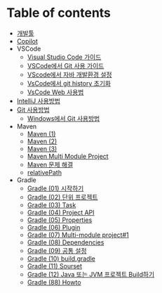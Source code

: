 # Table of contents

* [개발툴](README.md)
* [Copilot](copilot.md)
* VSCode
  * [Visual Studio Code 가이드](visual-studio-code-1.md)
  * [VSCode에서 Git 사용 가이드](vscode-git.md)
  * [VScode에서 자바 개발환경 설정](vscode-for-java.md)
  * [VsCode에서 git history 초기화](vscode-git-history.md)
  * [VsCode Web 사용법](vscode-web.md)
* [IntelliJ 사용방법](intellij.md)
* [Git 사용방법](git.md)
  * [Windows에서 Git 사용방법](windows-git.md)
* Maven
  * [Maven (1)](maven-01.md)
  * [Maven (2)](maven-02.md)
  * [Maven (3)](maven-03.md)
  * [Maven Multi Module Project](maven-04.md)
  * [Maven 문제 해결](maven-05.md)
  * [relativePath](maven-06-relativepath.md)
* Gradle
  * [Gradle (01) 시작하기](gradle-01-start.md)
  * [Gradle (02) 단위 프로젝트](gradle-02-single-project.md)
  * [Gradle (03) Task ](gradle-03-task.md)
  * [Gradle (04) Project API ](gradle-04-project-api.md)
  * [Gradle (05) Properties](gradle-05-properties.md)
  * [Gradle (06) Plugin ](gradle-06-plugin.md)
  * [Gradle (07) Multi-module project#1 ](gradle-08-multi-module-project.md)
  * [Gradle (08) Dependencies](gradle-08-dependencies.md)
  * [Gradle (09) 공통 설정 ](gradle-09-common-config.md)
  * [Gradle (10) build.gradle](gradle-10-build-gradle.md)
  * [Gradle (11) Sourset](gradle-11-source-set.md)
  * [Gradle (12) Java 또는 JVM 프로젝트 Build하기 ](gradle-12-build.md)
  * [Gradle (88) Howto](gradle-88-how-to.md)

